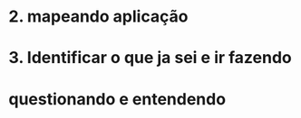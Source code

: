 # 2. mapeando aplicação

<!--
  1.  O usuário clica no biscito da sorte
  2.  Após o click no biscoito o conteúdo da janela inicial é alternado
  3.  Após o conteúdo ser alternado uma caixa de texto aparece gradualmente e sobe gradualmente contendo a menssagem da sorte.
-->

# 3. Identificar o que ja sei e ir fazendo

# questionando e entendendo

<!--
      Quais os dados de entrada do usuário?
        nenhum.

      Quais as variaveis que serão criadas?
        sreen1
        sreen2
        fortuneCookie
        luckyMessage
        btnReset

      quais estrutura de dados serão utilizadas?
        DOM (object)
        querySelector()

      qual o fluxo principal da aplicação/instrução?
        1. clicar no biscoito da sorte
        2. alternara o conteúdo da janela
        3. exibir uma menssagem que aparece gradualmente e sobe gradualmente.
        4. clicar no botão "Abrir outro biscoito" e resetar a aplicação.


      quais os fluxos alternativos  da aplicação/instrução?
        nenhum

      Quais são os dados de saída da aplicaçãp?
        imprimir uma menssagem na tela atavés de um elemento HTML. -->
